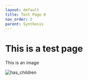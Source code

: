 ```yaml
---
layout: default
title: Test Page 0
nav_order: 2
parent: Synthesis
---
```


# This is a test page
This is an image

![has_children](/image/has_children.png)
